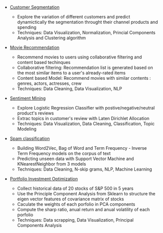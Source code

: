 - [Customer Segmentation](https://github.com/diem-ai/datascience-projects/tree/master/customer_segement)
  - Explore the variation of different customers and predict dynamictically the segmentation throught their channel products and spending
  - Techniques: Data Visualization, Normalization, Princial Components Analysis and Clustering algorithm

- [Movie Recommendation](https://github.com/diem-ai/datascience-projects/tree/master/movie-recommender)
  - Recommend movies to users using collaborative filtering and content based techinques
  - Collaborative filtering: Recommendation list is generated based on the most similar items to a user's already-rated items
  - Content based Model: Recommend movies with similar contents : genres, actors, actresses, crew
  - Techniques: Data Cleaning, Data Visualization, NLP
  
 - [Sentiment Mining](https://github.com/diem-ai/datascience-projects/tree/master/sentiment_mining)
    - Explore Logistic Regression Classifier with postive/negative/neutral product's reviews
    - Extrac topics in customer's review with Laten Dirichlet Allocation
    - Techniques: Data Visualization, Data Cleaning, Classification, Topic Modeling
    
  - [Spam classification](https://github.com/diem-ai/datascience-projects/tree/master/spam_classification)
    - Building Word2Vec, Bag of Word and Term Frequency - Inverse Term Frequency models on the corpus of text 
    - Predicting unseen data with Support Vector Machine and KNearestNeighbor from 3 models
    - Techniques: Data Cleaning, N-skip grams, NLP, Machine Learning
    
 - [Portfolio Investment Optimization](https://github.com/diem-ai/datascience-projects/tree/master/stock_analysis)
   - Collect historical data of 20 stocks of S&P 500 in 5 years
   - Use the Principle Component Analysis from Sklearn to structure the eigen vector features of covariance matrix of stocks
   - Caculate the weights of each porfolio in PCA components
   - Compute the sharp ratio, anual return and anual volatility of each porfolio
   - Techniques: Data scrapping, Data Visualization, Principal Components Analysis
    
  

